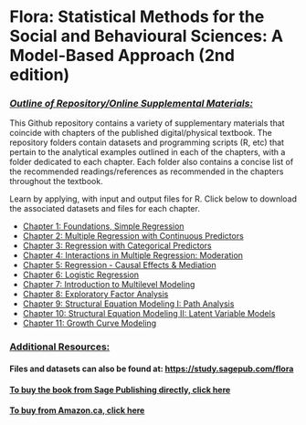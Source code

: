 # Flora: Statistical Methods for the Social and Behavioural Sciences: A Model-Based Approach (2nd edition)

### <ins> *Outline of Repository/Online Supplemental Materials:* <ins> 

This Github repository contains a variety of supplementary materials that coincide with chapters of the published digital/physical textbook.
The repository folders contain datasets and programming scripts (R, etc) that pertain to the analytical examples outlined in each of the chapters, with a folder dedicated to each chapter.
Each folder also contains a concise list of the recommended readings/references as recommended in the chapters throughout the textbook.

Learn by applying, with input and output files for R. Click below to download the associated datasets and files for each chapter.

- [Chapter 1: Foundations, Simple Regression](https://github.com/dbflora/dbflora.github.io/tree/8c4d6888b0babdba2f669a2f62bce4e9b36943e0/Chapter%201.%20Foundations%2C%20Simple%20Regression)
- [Chapter 2: Multiple Regression with Continuous Predictors](https://github.com/dbflora/dbflora.github.io/tree/8c4d6888b0babdba2f669a2f62bce4e9b36943e0/Chapter%202.%20Multiple%20Regression)
- [Chapter 3: Regression with Categorical Predictors](https://github.com/dbflora/dbflora.github.io/tree/8c4d6888b0babdba2f669a2f62bce4e9b36943e0/Chapter%203.%20Regression%20with%20Categorical%20Predictors)
- [Chapter 4: Interactions in Multiple Regression:  Moderation](https://github.com/dbflora/dbflora.github.io/tree/8c4d6888b0babdba2f669a2f62bce4e9b36943e0/Chapter%204.%20Interactions%20in%20Multiple%20Regression%3A%20Moderation)
- [Chapter 5: Regression - Causal Effects & Mediation](https://github.com/dbflora/dbflora.github.io/tree/8c4d6888b0babdba2f669a2f62bce4e9b36943e0/Chapter%205.%20Regression%20-%20Causal%20Effects%20%26%20Mediation)
- [Chapter 6: Logistic Regression](https://github.com/dbflora/dbflora.github.io/tree/8c4d6888b0babdba2f669a2f62bce4e9b36943e0/Chapter%206.%20Logistic%20Regression)
- [Chapter 7: Introduction to Multilevel Modeling](https://github.com/dbflora/dbflora.github.io/tree/8c4d6888b0babdba2f669a2f62bce4e9b36943e0/Chapter%207.%20Introduction%20to%20Multilevel%20Modeling)
- [Chapter 8: Exploratory Factor Analysis](https://github.com/dbflora/dbflora.github.io/tree/8c4d6888b0babdba2f669a2f62bce4e9b36943e0/Chapter%208.%20Exploratory%20Factor%20Analysis)
- [Chapter 9: Structural Equation Modeling I: Path Analysis](https://github.com/dbflora/dbflora.github.io/tree/8c4d6888b0babdba2f669a2f62bce4e9b36943e0/Chapter%209.%20Structural%20Equation%20Modeling%20I%3A%20Path%20Analysis)
- [Chapter 10: Structural Equation Modeling II: Latent Variable Models](https://github.com/dbflora/dbflora.github.io/tree/8c4d6888b0babdba2f669a2f62bce4e9b36943e0/Chapter%2010.%20Structural%20Equation%20Modeling%20II%3A%20Latent%20Variable%20Models)
- [Chapter 11: Growth Curve Modeling](https://github.com/dbflora/dbflora.github.io/tree/8c4d6888b0babdba2f669a2f62bce4e9b36943e0/Chapter%2011.%20Growth%20Curve%20Modeling)

### <ins>  Additional Resources:<ins> 

#### Files and datasets can also be found at: https://study.sagepub.com/flora 

#### [To buy the book from Sage Publishing directly, click here](https://study.sagepub.com/researchmethods/statistics/flora-statistical-methods-for-the-social-and-behavioural-sciences)

#### [To buy from Amazon.ca, click here](https://www.amazon.ca/Statistical-Methods-Social-Behavioural-Sciences/dp/1446269833/ref=sr_1_1?crid=9R15LWT7I2WB&dib=eyJ2IjoiMSJ9.nb5i6TGYGvhFEU5aIYQPnRUP6WvHNUusgilROpljPOPI-ty_pdQrlgx2IS0JU9ADTaVinxa174JG8VxwL-_8Phw6OtS1PZKVFv_aqpwr2uombRp123BlkEZDXGCoFBo8Im02_Tz39rOH7zeuVsWIr7nIZ4rH0HtR7lgRaLHlg5Y8ug_iEkA62Bl192Bt4Muhw87O2Up_hvh0lpgt8ADQDZb09TVG1o_sACTGetDtACLjPnCrXubtlylCKiI7qsVjfVaZc5eJ-VslmErj8p9YsSOu2gcFofCHLosVMda2K-E.K8q9EPxyoLUtrVoMZz5bwYcOQem-THqmbCjuxW-_b3Q&dib_tag=se&keywords=statistical+methods+for+social+and+behavioural+sciences&qid=1724707973&sprefix=statistical+methods+for+social+and+behavioural+science%2Caps%2C87&sr=8-1)
